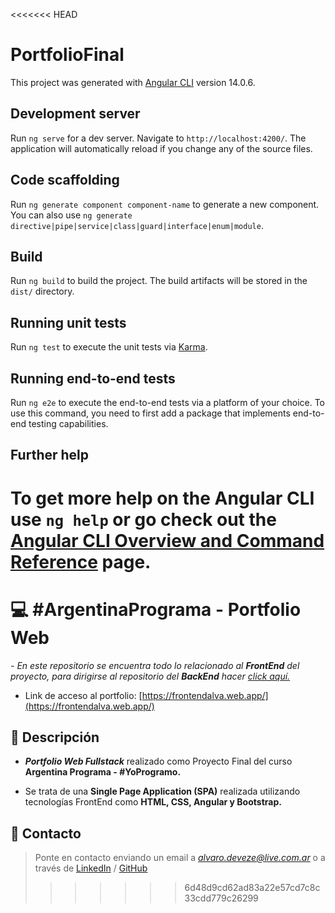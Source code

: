 <<<<<<< HEAD
# PortfolioFinal

This project was generated with [Angular CLI](https://github.com/angular/angular-cli) version 14.0.6.

## Development server

Run `ng serve` for a dev server. Navigate to `http://localhost:4200/`. The application will automatically reload if you change any of the source files.

## Code scaffolding

Run `ng generate component component-name` to generate a new component. You can also use `ng generate directive|pipe|service|class|guard|interface|enum|module`.

## Build

Run `ng build` to build the project. The build artifacts will be stored in the `dist/` directory.

## Running unit tests

Run `ng test` to execute the unit tests via [Karma](https://karma-runner.github.io).

## Running end-to-end tests

Run `ng e2e` to execute the end-to-end tests via a platform of your choice. To use this command, you need to first add a package that implements end-to-end testing capabilities.

## Further help

To get more help on the Angular CLI use `ng help` or go check out the [Angular CLI Overview and Command Reference](https://angular.io/cli) page.
=======
# 💻 #ArgentinaPrograma - Portfolio Web
*- En este repositorio se encuentra todo lo relacionado al __FrontEnd__ del proyecto, para dirigirse al repositorio del __BackEnd__ hacer [click aquí.](https://github.com/alvarodvc/BackEnd-Portfolio)*
- Link de acceso al portfolio: [https://frontendalva.web.app/](https://frontendalva.web.app/)

## 📝 Descripción
- __*Portfolio Web Fullstack*__ realizado como Proyecto Final del curso __Argentina Programa - #YoProgramo.__

- Se trata de una __Single Page Application (SPA)__ realizada utilizando tecnologías FrontEnd como __HTML, CSS, Angular y Bootstrap.__

## 📩 Contacto
> Ponte en contacto enviando un email a *alvaro.deveze@live.com.ar* o a través de [LinkedIn](https://www.linkedin.com/in/alvaro-deveze/) / [GitHub](https://github.com/alvarodvc)
>>>>>>> 6d48d9cd62ad83a22e57cd7c8c33cdd779c26299
